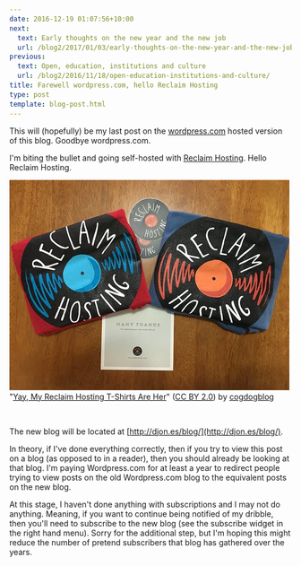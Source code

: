 ```yaml
---
date: 2016-12-19 01:07:56+10:00
next:
  text: Early thoughts on the new year and the new job
  url: /blog2/2017/01/03/early-thoughts-on-the-new-year-and-the-new-job/
previous:
  text: Open, education, institutions and culture
  url: /blog2/2016/11/18/open-education-institutions-and-culture/
title: Farewell wordpress.com, hello Reclaim Hosting
type: post
template: blog-post.html
---
```

This will (hopefully) be my last post on the [wordpress.com](http://wordpress.com) hosted version of this blog. Goodbye wordpress.com.

I'm biting the bullet and going self-hosted with [Reclaim Hosting](https://reclaimhosting.com/). Hello Reclaim Hosting.

[![Yay, My Reclaim Hosting T-Shirts Are Her by cogdogblog, on Flickr](images/26815347231_0832cb7eb2.jpg "Yay, My Reclaim Hosting T-Shirts Are Her by cogdogblog, on Flickr")](https://www.flickr.com/photos/cogdog/26815347231/) "[Yay, My Reclaim Hosting T-Shirts Are Her](https://www.flickr.com/photos/cogdog/26815347231/)" ([CC BY 2.0](https://creativecommons.org/licenses/by/2.0/)) by [cogdogblog](https://www.flickr.com/people/cogdog/)

 

The new blog will be located at [http://djon.es/blog/](http://djon.es/blog/).

In theory, if I've done everything correctly, then if you try to view this post on a blog (as opposed to in a reader), then you should already be looking at that blog. I'm paying Wordpress.com for at least a year to redirect people trying to view posts on the old Wordpress.com blog to the equivalent posts on the new blog.

At this stage, I haven't done anything with subscriptions and I may not do anything. Meaning, if you want to continue being notified of my dribble, then you'll need to subscribe to the new blog (see the subscribe widget in the right hand menu). Sorry for the additional step, but I'm hoping this might reduce the number of pretend subscribers that blog has gathered over the years.
